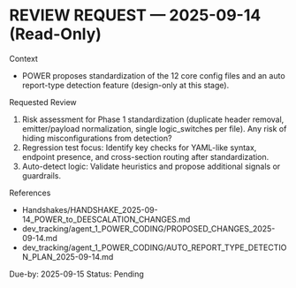 # REVIEW REQUEST — 2025-09-14 (Read-Only)

Context
- POWER proposes standardization of the 12 core config files and an auto report-type detection feature (design-only at this stage).

Requested Review
1) Risk assessment for Phase 1 standardization (duplicate header removal, emitter/payload normalization, single logic_switches per file). Any risk of hiding misconfigurations from detection?
2) Regression test focus: Identify key checks for YAML-like syntax, endpoint presence, and cross-section routing after standardization.
3) Auto-detect logic: Validate heuristics and propose additional signals or guardrails.

References
- Handshakes/HANDSHAKE_2025-09-14_POWER_to_DEESCALATION_CHANGES.md
- dev_tracking/agent_1_POWER_CODING/PROPOSED_CHANGES_2025-09-14.md
- dev_tracking/agent_1_POWER_CODING/AUTO_REPORT_TYPE_DETECTION_PLAN_2025-09-14.md

Due-by: 2025-09-15
Status: Pending

